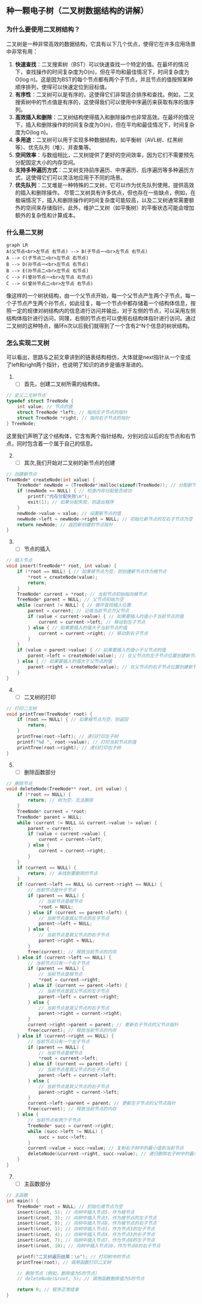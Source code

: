 
## 种一颗电子树（二叉树数据结构的讲解）
### 为什么要使用二叉树结构？
二叉树是一种非常高效的数据结构，它具有以下几个优点，使得它在许多应用场景中非常有用：
1. **快速查找**：二叉搜索树（BST）可以快速查找一个特定的值。在最坏的情况下，查找操作的时间复杂度为O(n)，但在平均和最佳情况下，时间复杂度为O(log n)。这是因为BST的每个节点都有两个子节点，并且节点的值按照某种顺序排列，使得可以快速定位到目标值。
2. **有序性**：二叉树可以是有序的，这使得它们非常适合排序和查找。例如，二叉搜索树中的节点值是有序的，这使得我们可以使用中序遍历来获取有序的值序列。
3. **高效插入和删除**：二叉树结构使得插入和删除操作也非常高效。在最坏的情况下，插入和删除操作的时间复杂度为O(n)，但在平均和最佳情况下，时间复杂度为O(log n)。
4. **多用途**：二叉树可以用于实现多种数据结构，如平衡树（AVL树、红黑树等）、优先队列（堆）、并查集等。
5. **空间效率**：与数组相比，二叉树提供了更好的空间效率，因为它们不需要预先分配固定大小的内存空间。
6. **支持多种遍历方式**：二叉树支持前序遍历、中序遍历、后序遍历等多种遍历方式，这使得它们可以灵活地应用于不同的场景。
7. **优先队列**：二叉堆是一种特殊的二叉树，它可以作为优先队列使用，提供高效的插入和删除操作。
尽管二叉树具有许多优点，但也存在一些缺点，例如，在极端情况下，插入和删除操作的时间复杂度可能较高，以及二叉树通常需要额外的空间来存储指针。此外，维护二叉树（如平衡树）的平衡状态可能会增加额外的复杂性和计算成本。

### 什么是二叉树
```mermaid
graph LR
A(父节点<br>左节点 右节点) --> B(子节点一<br>左节点 右节点)
A --> C(子节点二<br>左节点 右节点)
B --> D(孙节点一<br>左节点 右节点)
B --> E(孙节点二<br>左节点 右节点)
C --> F(曾孙节点一<br>左节点 右节点)
C --> G(曾孙节点二<br>左节点 右节点)

```
像这样的一个树状结构，由一个父节点开始，每一个父节点产生两个子节点，每一个子节点产生两个孙节点，如此往复，每一个节点中都存储着一个结构体信息，按照一定的规律对树结构内的信息进行访问并输出，对于左侧的节点，可以采用左侧结构体指针进行访问，同理，右侧的节点也可以使用右结构体指针进行访问。通过二叉树的这种特点，循环n次以后我们就得到了一个含有2^N个信息的树状结构。

### 怎么实现二叉树
可以看出，思路与之前文章讲到的链表结构相仿，大体就是next指针从一个变成了left和right两个指针，也说明了知识的进步是循序渐进的。
1. - [ ] 首先，创建二叉树所需的结构体。
```c
// 定义二叉树节点
typedef struct TreeNode {
    int value; // 节点的值
    struct TreeNode *left; // 指向左子节点的指针
    struct TreeNode *right; // 指向右子节点的指针
} TreeNode;
```
这里我们声明了这个结构体，它含有两个指针结构，分别对应以后的左节点和右节点，同时包含着一个属于自己的信息。

2. - [ ] 其次,我们开始对二叉树的新节点的创建
```c
// 创建新节点
TreeNode* createNode(int value) {
    TreeNode* newNode = (TreeNode*)malloc(sizeof(TreeNode)); // 分配新节点的内存
    if (newNode == NULL) { // 检查内存分配是否成功
        printf("内存分配失败\n");
        exit(1); // 如果分配失败，则退出程序
    }
    newNode->value = value; // 设置新节点的值
    newNode->left = newNode->right = NULL; // 初始化新节点的左右子节点为空
    return newNode; // 返回新创建的节点指针
}
```
3. - [ ] 节点的插入
```c
// 插入节点
void insert(TreeNode** root, int value) {
    if (*root == NULL) { // 如果根节点为空，则创建新节点作为根节点
        *root = createNode(value);
        return;
    }
    TreeNode* current = *root; // 当前节点初始指向根节点
    TreeNode* parent = NULL; // 父节点初始为空
    while (current != NULL) { // 循环查找插入位置
        parent = current; // 记录当前节点为父节点
        if (value < current->value) { // 如果要插入的值小于当前节点的值
            current = current->left; // 移动到左子节点
        } else { // 如果要插入的值大于当前节点的值
            current = current->right; // 移动到右子节点
        }
    }
    if (value < parent->value) { // 如果要插入的值小于父节点的值
        parent->left = createNode(value); // 在父节点的左子节点位置创建新节点
    } else { // 如果要插入的值大于父节点的值
        parent->right = createNode(value); // 在父节点的右子节点位置创建新节点
    }
}
```
4. - [ ] 二叉树的打印
```c
// 打印二叉树
void printTree(TreeNode* root) {
    if (root == NULL) { // 如果根节点为空，则返回
        return;
    }
    printTree(root->left); // 递归打印左子树
    printf("%d ", root->value); // 打印当前节点的值
    printTree(root->right); // 递归打印右子树
}
```
5. - [ ] 删除函数部分
```c
// 删除节点
void deleteNode(TreeNode** root, int value) {
    if (*root == NULL) {
        return; // 树为空，无法删除
    }
    TreeNode* current = *root;
    TreeNode* parent = NULL;
    while (current != NULL && current->value != value) {
        parent = current;
        if (value < current->value) {
            current = current->left;
        } else {
            current = current->right;
        }
    }
    if (current == NULL) {
        return; // 未找到要删除的节点
    }
    if (current->left == NULL && current->right == NULL) {
        // 当前节点是叶子节点
        if (parent == NULL) {
            // 当前节点是根节点
            *root = NULL;
        } else if (current == parent->left) {
            // 当前节点是其父节点的左子节点
            parent->left = NULL;
        } else {
            // 当前节点是其父节点的右子节点
            parent->right = NULL;
        }
        free(current); // 释放当前节点的内存
    } else if (current->left == NULL) {
        // 当前节点只有一个右子节点
        if (parent == NULL) {
            // 当前节点是根节点
            *root = current->right;
        } else if (current == parent->left) {
            // 当前节点是其父节点的左子节点
            parent->left = current->right;
        } else {
            // 当前节点是其父节点的右子节点
            parent->right = current->right;
        }
        current->right->parent = parent; // 更新右子节点的父节点指针
        free(current); // 释放当前节点的内存
    } else if (current->right == NULL) {
        // 当前节点只有一个左子节点
        if (parent == NULL) {
            // 当前节点是根节点
            *root = current->left;
        } else if (current == parent->left) {
            // 当前节点是其父节点的左子节点
            parent->left = current->left;
        } else {
            // 当前节点是其父节点的右子节点
            parent->right = current->left;
        }
        current->left->parent = parent; // 更新左子节点的父节点指针
        free(current); // 释放当前节点的内存
    } else {
        // 当前节点有两个子节点
        TreeNode* succ = current->right;
        while (succ->left != NULL) {
            succ = succ->left;
        }
        current->value = succ->value; // 复制右子树中的最小值到当前节点
        deleteNode(&current->right, succ->value); // 递归删除右子树中的最小值节点
    }
}
```
7. - [ ] 主函数部分
```c
// 主函数
int main() {
    TreeNode* root = NULL; // 初始化根节点为空
    insert(&root, 5); // 向树中插入节点5，作为根节点
    insert(&root, 3); // 向树中插入节点3，作为根节点的左子节点
    insert(&root, 8); // 向树中插入节点8，作为根节点的右子节点
    insert(&root, 1); // 向树中插入节点1，作为节点3的左子节点
    insert(&root, 4); // 向树中插入节点4，作为节点3的右子节点
    insert(&root, 7); // 向树中插入节点7，作为节点8的左子节点
    insert(&root, 10); // 向树中插入节点10，作为节点8的右子节点

    printf("二叉树遍历结果：\n"); // 打印树中的节点
    printTree(root); // 调用函数打印二叉树

    // 删除节点（例如，删除值为5的节点）
    // deleteNode(&root, 5); // 调用函数删除值为5的节点

    return 0; // 程序正常结束
}
```
<!--stackedit_data:
eyJoaXN0b3J5IjpbLTE0NjE5NzU5NDAsODQwNjI5NDE1LC0xMz
g4ODQ4MjkwXX0=
-->